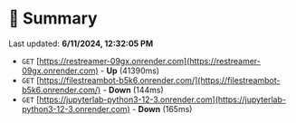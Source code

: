 # 📖 Summary
Last updated: **6/11/2024, 12:32:05 PM**

- `GET` [https://restreamer-09gx.onrender.com](https://restreamer-09gx.onrender.com) - **Up** (41390ms)
- `GET` [https://filestreambot-b5k6.onrender.com/](https://filestreambot-b5k6.onrender.com/) - **Down** (144ms)
- `GET` [https://jupyterlab-python3-12-3.onrender.com](https://jupyterlab-python3-12-3.onrender.com) - **Down** (165ms)
